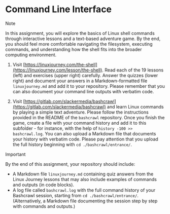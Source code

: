# Command Line Interface

> [!NOTE]
> In this assignment, you will explore the basics of Linux shell commands through interactive lessons and a text-based adventure game. By the end, you should feel more comfortable navigating the filesystem, executing commands, and understanding how the shell fits into the broader computing environment.

1. Visit [https://linuxjourney.com/the-shell](https://linuxjourney.com/lesson/the-shell). Read each of the 19 lessons (left) and exercises (upper right) carefully. Answer the quizzes (lower right) and document your answers in a Markdown-formatted file `linuxjourney.md` and add it to your repository. Please remember that you can also document your command line outputs with verbatim code.

2. Visit [https://gitlab.com/slackermedia/bashcrawl](https://gitlab.com/slackermedia/bashcrawl) and learn Linux commands by playing a simple text adventure. Please follow the instructions provided in the README of the `bashcrawl` repository. Once you finish the game, create a file with your command history and add it to this subfolder - for instance, with the help of `history -100 >> bashcrawl.log`. You can also upload a Markdown file that documents your history with verbatim code. Please pay attention that you upload the full history beginning with `cd ./bashcrawl/entrance/`.

> [!IMPORTANT]
> By the end of this assignment, your repository should include:
> - A Markdown file `linuxjourney.md` containing quiz answers from the Linux Journey lessons that may also include examples of commands and outputs (in code blocks).
> - A log file called `bashcrawl.log` with the full command history of your Bashcrawl session, starting from `cd ./bashcrawl/entrance/`. (Alternatively, a Markdown file documenting the session step by step with commands and outputs.)
